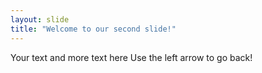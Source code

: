 ```yaml
---
layout: slide
title: "Welcome to our second slide!"
---
```

Your text and more text here
Use the left arrow to go back!
